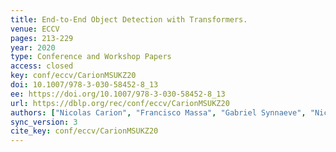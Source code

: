```yaml
---
title: End-to-End Object Detection with Transformers.
venue: ECCV
pages: 213-229
year: 2020
type: Conference and Workshop Papers
access: closed
key: conf/eccv/CarionMSUKZ20
doi: 10.1007/978-3-030-58452-8_13
ee: https://doi.org/10.1007/978-3-030-58452-8_13
url: https://dblp.org/rec/conf/eccv/CarionMSUKZ20
authors: ["Nicolas Carion", "Francisco Massa", "Gabriel Synnaeve", "Nicolas Usunier", "Alexander Kirillov", "Sergey Zagoruyko"]
sync_version: 3
cite_key: conf/eccv/CarionMSUKZ20
---
```

